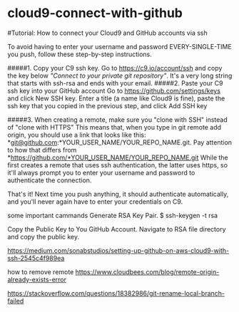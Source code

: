 # cloud9-connect-with-github

#Tutorial: How to connect your Cloud9 and GitHub accounts via ssh

To avoid having to enter your username and password EVERY-SINGLE-TIME you push, follow these step-by-step instructions.


#####1. Copy your C9 ssh key. Go to https://c9.io/account/ssh and copy the key below *"Connect to your private git repository"*. It's a very long string that starts with ssh-rsa and ends with your email.
#####2. Paste your C9 ssh key into your GitHub account Go to https://github.com/settings/keys and click New SSH key. Enter a title (a name like Cloud9 is fine), paste the ssh key that you copied in the previous step, and click Add SSH key

#####3. When creating a remote, make sure you "clone with SSH" instead of "clone with HTTPS" This means that, when you type in git remote add origin, you should use a link that looks like this: *git@github.com:*YOUR_USER_NAME/YOUR_REPO_NAME.git. Pay attention to how that differs from *https://github.com/*YOUR_USER_NAME/YOUR_REPO_NAME.git While the first creates a remote that uses ssh authentication, the latter uses https, so it'll always prompt you to enter your username and password to authenticate the connection.


That's it! Next time you push anything, it should authenticate automatically, and you'll never again have to enter your credentials on C9.


some important cammands 
Generate RSA Key Pair.
$ ssh-keygen -t rsa

Copy the Public Key to You GitHub Account.
Navigate to RSA file directory and copy the public key.

https://medium.com/sonabstudios/setting-up-github-on-aws-cloud9-with-ssh-2545c4f989ea

how to remove remote 
https://www.cloudbees.com/blog/remote-origin-already-exists-error

https://stackoverflow.com/questions/18382986/git-rename-local-branch-failed
